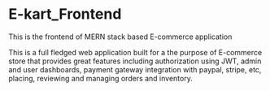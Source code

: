 # E-kart_Frontend
This is the frontend of MERN stack based E-commerce application

This is a full fledged web application built for a the purpose of E-commerce store that provides great features including authorization using JWT, admin and user dashboards, payment gateway integration with paypal, stripe, etc, placing, reviewing and managing orders and inventory.
